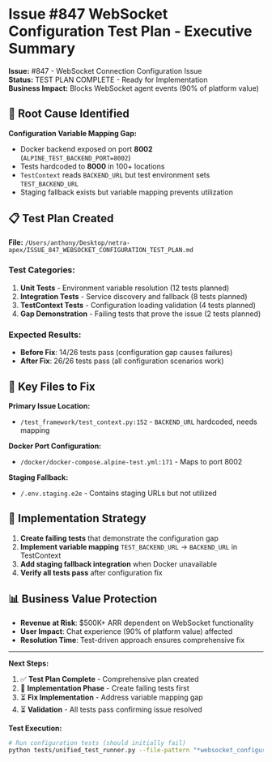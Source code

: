 # Issue #847 WebSocket Configuration Test Plan - Executive Summary

**Issue:** #847 - WebSocket Connection Configuration Issue  
**Status:** TEST PLAN COMPLETE - Ready for Implementation  
**Business Impact:** Blocks WebSocket agent events (90% of platform value)  

## 🚨 Root Cause Identified

**Configuration Variable Mapping Gap:**
- Docker backend exposed on port **8002** (`ALPINE_TEST_BACKEND_PORT=8002`)
- Tests hardcoded to **8000** in 100+ locations  
- `TestContext` reads `BACKEND_URL` but test environment sets `TEST_BACKEND_URL`
- Staging fallback exists but variable mapping prevents utilization

## 📋 Test Plan Created

**File:** `/Users/anthony/Desktop/netra-apex/ISSUE_847_WEBSOCKET_CONFIGURATION_TEST_PLAN.md`

### Test Categories:
1. **Unit Tests** - Environment variable resolution (12 tests planned)
2. **Integration Tests** - Service discovery and fallback (8 tests planned) 
3. **TestContext Tests** - Configuration loading validation (4 tests planned)
4. **Gap Demonstration** - Failing tests that prove the issue (2 tests planned)

### Expected Results:
- **Before Fix**: 14/26 tests pass (configuration gap causes failures)
- **After Fix**: 26/26 tests pass (all configuration scenarios work)

## 🔧 Key Files to Fix

**Primary Issue Location:**
- `/test_framework/test_context.py:152` - `BACKEND_URL` hardcoded, needs mapping

**Docker Port Configuration:**
- `/docker/docker-compose.alpine-test.yml:171` - Maps to port 8002

**Staging Fallback:**
- `/.env.staging.e2e` - Contains staging URLs but not utilized

## 🚀 Implementation Strategy

1. **Create failing tests** that demonstrate the configuration gap
2. **Implement variable mapping** `TEST_BACKEND_URL` → `BACKEND_URL` in TestContext
3. **Add staging fallback integration** when Docker unavailable
4. **Verify all tests pass** after configuration fix

## 📊 Business Value Protection

- **Revenue at Risk**: $500K+ ARR dependent on WebSocket functionality
- **User Impact**: Chat experience (90% of platform value) affected
- **Resolution Time**: Test-driven approach ensures comprehensive fix

---

**Next Steps:**
1. ✅ **Test Plan Complete** - Comprehensive plan created
2. 🔄 **Implementation Phase** - Create failing tests first
3. ⏳ **Fix Implementation** - Address variable mapping gap
4. ⏳ **Validation** - All tests pass confirming issue resolved

**Test Execution:**
```bash
# Run configuration tests (should initially fail)
python tests/unified_test_runner.py --file-pattern "*websocket_configuration*"
```